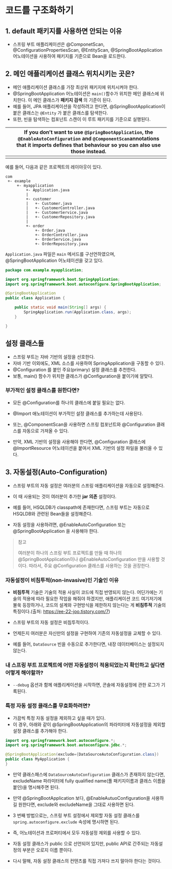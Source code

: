 # 코드를 구조화하기



## 1. default 패키지를 사용하면 안되는 이유

- 스프링 부트 애플리케이션은 @ComponetScan, @ConfigurationPropertiesScan, @EntityScan, @SpringBootApplication 어노테이션을 사용하여 패키지를 기준으로 Bean을 로드한다.



## 2. 메인 애플리케이션 클래스 위치시키는 곳은?

- 메인 애플리케이션 클래스를 가장 최상위 패키지에 위치시켜야 한다.
- @SpringBootApplication 어노테이션은 `main()`함수가 위치한 메인 클래스에 위치한다. 이 메인 클래스가 **패키지 검색** 의 기준이 된다.
- 예를 들어, JPA 애플리케이션을 작성하려고 한다면, @SpringBootApplication이 붙은 클래스는 `@Entity` 가 붙은 클래스를 탐색한다.
- 또한, 빈을 탐색하는 컴포넌트 스캔이 이 루트 패키지를 기준으로 실행된다.

|      | If you don’t want to use `@SpringBootApplication`, the `@EnableAutoConfiguration` and `@ComponentScan`annotations that it imports defines that behaviour so you can also use those instead. |
| ---- | ------------------------------------------------------------ |
|      |                                                              |



예를 들어, 다음과 같은 프로젝트의 레이아웃이 있다.

```
com
 +- example
     +- myapplication
         +- Application.java
         |
         +- customer
         |   +- Customer.java
         |   +- CustomerController.java
         |   +- CustomerService.java
         |   +- CustomerRepository.java
         |
         +- order
             +- Order.java
             +- OrderController.java
             +- OrderService.java
             +- OrderRepository.java
```

`Application.java` 파일은 `main`  메서드를 구선언하였으며, @SpringBootApplication 어노테이션을 갖고 있다.

```java
package com.example.myapplication;

import org.springframework.boot.SpringApplication;
import org.springframework.boot.autoconfigure.SpringBootApplication;

@SpringBootApplication
public class Application {

    public static void main(String[] args) {
        SpringApplication.run(Application.class, args);
    }

}
```



## 설정 클래스들

- 스프링 부트는 자바 기반의 설정을 선호한다. 
- 자바 기반 이외에도, XML 소스를 사용하여 SpringApplication을 구동할 수 있다.
- @Configuration 를 붙인 주요(primary) 설정 클래스를 추천한다.
- 보통, main() 함수가 위치한 클래스가 @Configuration을 붙이기에 알맞다.

### 부가적인 설정 클래스를 원한다면?

- 모든 @Configuration를 하나의 클래스에 붙일 필요는 없다.
- @Import 애노테이션이 부가적인 설정 클래스를 추가하는데 사용된다.
- 또는, @ComponentScan을 사용하면 스프링 컴포넌트와 @Configuration 클래스를 자동으로 가져올 수 있다.

- 만약, XML 기반의 설정을 사용해야 한다면, @Configuration 클래스에 @ImportResource 어노테이션을 붙여서 XML 기반의 설정 파일을 불러올 수 있다.



## 3. 자동설정(Auto-Configuration)

- 스프링 부트의 자동 설정은 여러분의 스프링 애플리케이션을 자동으로 설정해준다.
- 이 때 사용되는 것이 여러분이 추가한 **jar 의존** 설정이다.
- 예를 들어, HSQLDB가 classpath에 존재한다면, 스프링 부트는 자동으로 HSQLDB와 관련된 Bean들을 설정해준다.

- 자동 설정을 사용하려면, @EnableAutoConfiguration 또는 @SpringBootApplication 을 사용해야 한다.

> 참고
>
> 여러분이 하나의 스프링 부트 프로젝트를 만들 때 하나의 @SpringBootApplication이나 @EnableAutoConfiguration 만을 사용할 것이다. 따라서, 주요 @Configuration 클래스를 사용하는 것을 권장한다.



### 자동설정이 비침투적(non-invasive)인 기술인 이유

- **비침투적** 기술은 기술의 적용 사실이 코드에 직접 반영되지 않는다. 어딘가에는 기술의 적용에 따라 필요한 작업을 해줘야 하겠지만, 애플리케이션 코드 여기저기에 불쑥 등장하거나, 코드의 설계와 구현방식을 제한하지 않는다는 게 **비침투적** 기술의 특징이다.(출처: https://ee-22-joo.tistory.com/7)

- 스프링 부트의 자동 설정은 비침투적이다.

- 언제든지 여러분은 자신만의 설정을 구현하여 기존의 자동설정을 교체할 수 있다.

- 예를 들어, `DataSource` 빈을 수동으로 추가한다면, 내장 데이터베이스는 설정되지 않는다.

  

### 내 스프링 부트 프로젝트에 어떤 자동설정이 적용되었는지 확인하고 싶다면 어떻게 해야할까? 

- `--debug` 옵션과 함께 애플리케이션을 시작하면, 콘솔에 자동설정에 관한 로그가 기록된다.



### 특정 자동 설정 클래스를 무효화하려면?

- 가끔씩 특정 자동 설정을 제외하고 싶을 때가 있다.
- 이 경우, 아래와 같이 @SpringBootApplication의 파라미터에 자동설정을 제외할 설정 클래스를 추가해야 한다.

```java
import org.springframework.boot.autoconfigure.*;
import org.springframework.boot.autoconfigure.jdbc.*;

@SpringBootApplication(exclude={DataSourceAutoConfiguration.class})
public class MyApplication {
}
```



- 만약 클래스패스에 `DataSourceAutoConfiguration` 클래스가 존재하지 않는다면, excludeName 파라미터에 fully qualified name(풀 패키지이름과 클래스 이름을 붙인)을 명시해주면 된다.
- 만약 @SpringBootApplication 보다, @EnableAutuoConfiguration을 사용하길 원한다면, exclude와 excludeName을 그대로 사용하면 된다.
- 3 번째 방법으로는, 스프링 부트 설정에서 제외할 자동 설정 클래스를 `spring.autoconfigure.exclude` 속성에 명시하면 된다.
- 즉, 어노테이션과 프로퍼티에서 모두 자동설정 제외를 사용할 수 있다.

- 자동 설정 클래스가 public 으로 선언되어 있지만, public API로 간주되는 자동설정의 부분은 오로지 이름 뿐이다.
- 다시 말해, 자동 설정 클래스의 컨텐츠를 직접 가져다 쓰지 말아야 한다는 것이다.

